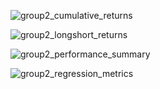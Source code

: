 ![group2_cumulative_returns](https://github.com/user-attachments/assets/9836ca9c-3b36-45b4-ad62-aa46fbbf1c48)

![group2_longshort_returns](https://github.com/user-attachments/assets/373f34ea-c7af-4757-9d8a-6cb19187cf9d)

![group2_performance_summary](https://github.com/user-attachments/assets/2bdaf537-30da-4707-8f1b-cb0d549d48d0)

![group2_regression_metrics](https://github.com/user-attachments/assets/5b10592d-f424-4767-8003-4e882d4c9ca5)

